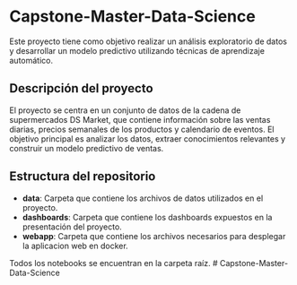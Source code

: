 # Capstone-Master-Data-Science

Este proyecto tiene como objetivo realizar un análisis exploratorio de datos y desarrollar un modelo predictivo utilizando técnicas de aprendizaje automático.

## Descripción del proyecto

El proyecto se centra en un conjunto de datos de la cadena de supermercados DS Market, que contiene información sobre las ventas diarias, precios semanales de los productos y calendario de eventos. El objetivo principal es analizar los datos, extraer conocimientos relevantes y construir un modelo predictivo de ventas.

## Estructura del repositorio

- **data**: Carpeta que contiene los archivos de datos utilizados en el proyecto.
- **dashboards**: Carpeta que contiene los dashboards expuestos en la presentación del proyecto.
- **webapp**: Carpeta que contiene los archivos necesarios para desplegar la aplicacion web en docker.

Todos los notebooks se encuentran en la carpeta raíz.
#   C a p s t o n e - M a s t e r - D a t a - S c i e n c e  
 